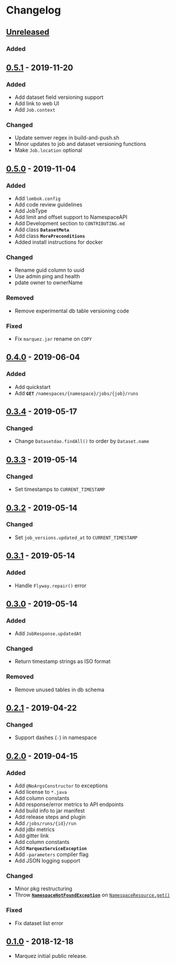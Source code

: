 # Changelog

## [Unreleased](https://github.com/MarquezProject/marquez/compare/master...HEAD)

### Added

## [0.5.1](https://github.com/MarquezProject/marquez/releases/tag/0.5.0) - 2019-11-20

### Added

* Add dataset field versioning support
* Add link to web UI
* Add `Job.context`

### Changed

* Update semver regex in build-and-push.sh
* Minor updates to job and dataset versioning functions
* Make `Job.location` optional 

## [0.5.0](https://github.com/MarquezProject/marquez/releases/tag/0.5.0) - 2019-11-04

### Added

* Add `lombok.config`
* Add code review guidelines
* Add JobType
* Add limit and offset support to NamespaceAPI
* Add Development section to `CONTRIBUTING.md`
* Add class **`DatasetMeta`**
* Add class **`MorePreconditions`**
* Added install instructions for docker

### Changed

* Rename guid column to uuid 
* Use admin ping and health
* pdate owner to ownerName

### Removed

* Remove experimental db table versioning code

### Fixed

* Fix `marquez.jar` rename on `COPY` 

## [0.4.0](https://github.com/MarquezProject/marquez/releases/tag/0.4.0) - 2019-06-04

### Added

* Add quickstart
* Add **`GET`** `/namespaces/{namespace}/jobs/{job}/runs`

## [0.3.4](https://github.com/MarquezProject/marquez/releases/tag/0.3.4) - 2019-05-17

### Changed

* Change `Datasetdao.findAll()` to order by `Dataset.name`

## [0.3.3](https://github.com/MarquezProject/marquez/releases/tag/0.3.3) - 2019-05-14

### Changed

* Set timestamps to `CURRENT_TIMESTAMP` 

## [0.3.2](https://github.com/MarquezProject/marquez/releases/tag/0.3.2) - 2019-05-14

### Changed

* Set `job_versions.updated_at` to `CURRENT_TIMESTAMP` 

## [0.3.1](https://github.com/MarquezProject/marquez/releases/tag/0.3.1) - 2019-05-14

### Added

* Handle `Flyway.repair()` error 

## [0.3.0](https://github.com/MarquezProject/marquez/releases/tag/0.3.0) - 2019-05-14

### Added

* Add `JobResponse.updatedAt`

### Changed

* Return timestamp strings as ISO format 

### Removed

* Remove unused tables in db schema


## [0.2.1](https://github.com/MarquezProject/marquez/releases/tag/0.2.1) - 2019-04-22

### Changed

* Support dashes (`-`) in namespace

## [0.2.0](https://github.com/MarquezProject/marquez/releases/tag/0.2.0) - 2019-04-15

### Added

* Add `@NoArgsConstructor` to exceptions
* Add license to `*.java`
* Add column constants
* Add response/error metrics to API endpoints
* Add build info to jar manifest
* Add release steps and plugin
* Add `/jobs/runs/{id}/run`
* Add jdbi metrics
* Add gitter link
* Add column constants
* Add **`MarquezServiceException`**
* Add `-parameters` compiler flag
* Add JSON logging support

### Changed

* Minor pkg restructuring
* Throw [**`NamespaceNotFoundException`**](https://github.com/MarquezProject/marquez/blob/master/src/main/java/marquez/api/exceptions/NamespaceNotFoundException.java) on [`NamespaceResource.get()`](https://github.com/MarquezProject/marquez/blob/master/src/main/java/marquez/api/NamespaceResource.java#L80)

### Fixed

* Fix dataset list error

## [0.1.0](https://github.com/MarquezProject/marquez/releases/tag/0.1.0) - 2018-12-18

* Marquez initial public release.
